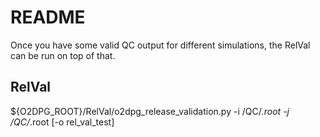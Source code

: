 # README

Once you have some valid QC output for different simulations, the RelVal can be run on top of that.

## RelVal

${O2DPG_ROOT}/RelVal/o2dpg_release_validation.py -i <first-sim-dir>/QC/*.root -j <second-sim-dir>/QC/*.root [-o rel_val_test]
